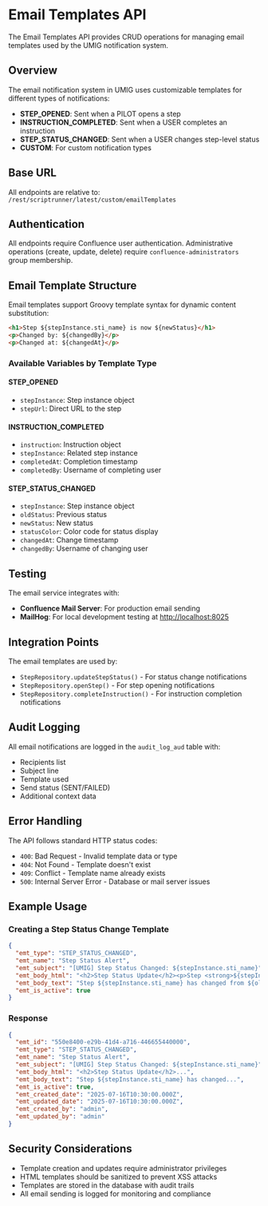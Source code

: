 # Email Templates API

The Email Templates API provides CRUD operations for managing email templates used by the UMIG notification system.

## Overview

The email notification system in UMIG uses customizable templates for different types of notifications:

- **STEP_OPENED**: Sent when a PILOT opens a step
- **INSTRUCTION_COMPLETED**: Sent when a USER completes an instruction
- **STEP_STATUS_CHANGED**: Sent when a USER changes step-level status
- **CUSTOM**: For custom notification types

## Base URL

All endpoints are relative to: `/rest/scriptrunner/latest/custom/emailTemplates`

## Authentication

All endpoints require Confluence user authentication. Administrative operations (create, update, delete) require `confluence-administrators` group membership.

## Email Template Structure

Email templates support Groovy template syntax for dynamic content substitution:

```html
<h1>Step ${stepInstance.sti_name} is now ${newStatus}</h1>
<p>Changed by: ${changedBy}</p>
<p>Changed at: ${changedAt}</p>
```

### Available Variables by Template Type

#### STEP_OPENED

- `stepInstance`: Step instance object
- `stepUrl`: Direct URL to the step

#### INSTRUCTION_COMPLETED

- `instruction`: Instruction object
- `stepInstance`: Related step instance
- `completedAt`: Completion timestamp
- `completedBy`: Username of completing user

#### STEP_STATUS_CHANGED

- `stepInstance`: Step instance object
- `oldStatus`: Previous status
- `newStatus`: New status
- `statusColor`: Color code for status display
- `changedAt`: Change timestamp
- `changedBy`: Username of changing user

## Testing

The email service integrates with:

- **Confluence Mail Server**: For production email sending
- **MailHog**: For local development testing at <http://localhost:8025>

## Integration Points

The email templates are used by:

- `StepRepository.updateStepStatus()` - For status change notifications
- `StepRepository.openStep()` - For step opening notifications
- `StepRepository.completeInstruction()` - For instruction completion notifications

## Audit Logging

All email notifications are logged in the `audit_log_aud` table with:

- Recipients list
- Subject line
- Template used
- Send status (SENT/FAILED)
- Additional context data

## Error Handling

The API follows standard HTTP status codes:

- `400`: Bad Request - Invalid template data or type
- `404`: Not Found - Template doesn't exist
- `409`: Conflict - Template name already exists
- `500`: Internal Server Error - Database or mail server issues

## Example Usage

### Creating a Step Status Change Template

```json
{
  "emt_type": "STEP_STATUS_CHANGED",
  "emt_name": "Step Status Alert",
  "emt_subject": "[UMIG] Step Status Changed: ${stepInstance.sti_name}",
  "emt_body_html": "<h2>Step Status Update</h2><p>Step <strong>${stepInstance.sti_name}</strong> has changed from <span style=\"color: #6c757d\">${oldStatus}</span> to <span style=\"color: ${statusColor}\">${newStatus}</span>.</p><p>Changed by: ${changedBy}<br>Changed at: ${changedAt}</p>",
  "emt_body_text": "Step ${stepInstance.sti_name} has changed from ${oldStatus} to ${newStatus}. Changed by: ${changedBy} at ${changedAt}",
  "emt_is_active": true
}
```

### Response

```json
{
  "emt_id": "550e8400-e29b-41d4-a716-446655440000",
  "emt_type": "STEP_STATUS_CHANGED",
  "emt_name": "Step Status Alert",
  "emt_subject": "[UMIG] Step Status Changed: ${stepInstance.sti_name}",
  "emt_body_html": "<h2>Step Status Update</h2>...",
  "emt_body_text": "Step ${stepInstance.sti_name} has changed...",
  "emt_is_active": true,
  "emt_created_date": "2025-07-16T10:30:00.000Z",
  "emt_updated_date": "2025-07-16T10:30:00.000Z",
  "emt_created_by": "admin",
  "emt_updated_by": "admin"
}
```

## Security Considerations

- Template creation and updates require administrator privileges
- HTML templates should be sanitized to prevent XSS attacks
- Templates are stored in the database with audit trails
- All email sending is logged for monitoring and compliance
